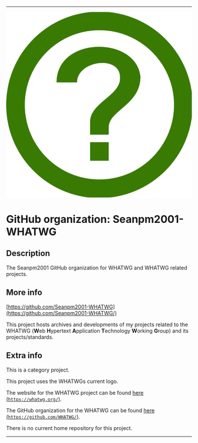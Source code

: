 
***

![WHATWG_Logo.png failed to load. The file may be missing or corrupt. Check the file path for errors first.](/AdditionalInfo/2/Seanpm2001-WHATWG/WHATWG_Logo.png)

# GitHub organization: Seanpm2001-WHATWG

## Description

The Seanpm2001 GitHub organization for WHATWG and WHATWG related projects.

## More info

[https://github.com/Seanpm2001-WHATWG](https://github.com/Seanpm2001-WHATWG/)

This project hosts archives and developments of my projects related to the WHATWG (**W**eb **H**ypertext **A**pplication **T**echnology **W**orking **G**roup) and its projects/standards.

## Extra info

This is a category project.

This project uses the WHATWGs current logo.

The website for the WHATWG project can be found [here (`https://whatwg.org/`)](https://whatwg.org/).

The GitHub organization for the WHATWG can be found [here (`https://github.com/WHATWG/`)](https://github.com/WHATWG/).

There is no current home repository for this project.

***
